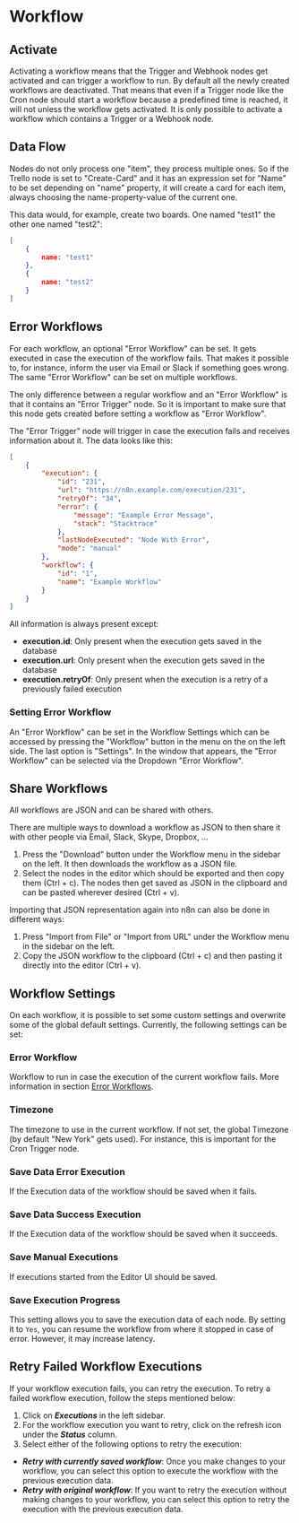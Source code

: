 # Workflow


## Activate

Activating a workflow means that the Trigger and Webhook nodes get activated and can trigger a workflow to run. By default all the newly created workflows are deactivated. That means that even if a Trigger node like the Cron node should start a workflow because a predefined time is reached, it will not unless the workflow gets activated. It is only possible to activate a workflow which contains a Trigger or a Webhook node.


## Data Flow

Nodes do not only process one "item", they process multiple ones. So if the Trello node is set to "Create-Card" and it has an expression set for "Name" to be set depending on "name" property, it will create a card for each item, always choosing the name-property-value of the current one.

This data would, for example, create two boards. One named "test1" the other one named "test2":

```json
[
	{
		name: "test1"
	},
	{
		name: "test2"
	}
]
```


## Error Workflows

For each workflow, an optional "Error Workflow" can be set. It gets executed in case the execution of the workflow fails. That makes it possible to, for instance, inform the user via Email or Slack if something goes wrong. The same "Error Workflow" can be set on multiple workflows.

The only difference between a regular workflow and an "Error Workflow" is that it contains an "Error Trigger" node. So it is important to make sure that this node gets created before setting a workflow as "Error Workflow".

The "Error Trigger" node will trigger in case the execution fails and receives information about it. The data looks like this:

```json
[
	{
		"execution": {
			"id": "231",
			"url": "https://n8n.example.com/execution/231",
			"retryOf": "34",
			"error": {
				"message": "Example Error Message",
				"stack": "Stacktrace"
			},
			"lastNodeExecuted": "Node With Error",
			"mode": "manual"
		},
		"workflow": {
			"id": "1",
			"name": "Example Workflow"
		}
	}
]

```

All information is always present except:
- **execution.id**: Only present when the execution gets saved in the database
- **execution.url**: Only present when the execution gets saved in the database
- **execution.retryOf**: Only present when the execution is a retry of a previously failed execution


### Setting Error Workflow

An "Error Workflow" can be set in the Workflow Settings which can be accessed by pressing the "Workflow" button in the menu on the on the left side. The last option is "Settings". In the window that appears, the "Error Workflow" can be selected via the Dropdown "Error Workflow".


## Share Workflows

All workflows are JSON and can be shared with others.

There are multiple ways to download a workflow as JSON to then share it with other people via Email, Slack, Skype, Dropbox, …

  1. Press the "Download" button under the Workflow menu in the sidebar on the left. It then downloads the workflow as a JSON file.
  1. Select the nodes in the editor which should be exported and then copy them (Ctrl + c). The nodes then get saved as JSON in the clipboard and can be pasted wherever desired (Ctrl + v).

Importing that JSON representation again into n8n can also be done in different ways:

  1. Press "Import from File" or "Import from URL" under the Workflow menu in the sidebar on the left.
  1. Copy the JSON workflow to the clipboard (Ctrl + c) and then pasting it directly into the editor (Ctrl + v).


## Workflow Settings

On each workflow, it is possible to set some custom settings and overwrite some of the global default settings. Currently, the following settings can be set:


### Error Workflow

Workflow to run in case the execution of the current workflow fails. More information in section [Error Workflows](#error-workflows).


### Timezone

The timezone to use in the current workflow. If not set, the global Timezone (by default "New York" gets used). For instance, this is important for the Cron Trigger node.


### Save Data Error Execution

If the Execution data of the workflow should be saved when it fails.


### Save Data Success Execution

If the Execution data of the workflow should be saved when it succeeds.


### Save Manual Executions

If executions started from the Editor UI should be saved.

### Save Execution Progress

This setting allows you to save the execution data of each node. By setting it to `Yes`, you can resume the workflow from where it stopped in case of error. However, it may increase latency.

## Retry Failed Workflow Executions

If your workflow execution fails, you can retry the execution. To retry a failed workflow execution, follow the steps mentioned below:

1. Click on ***Executions*** in the left sidebar.
2. For the workflow execution you want to retry, click on the refresh icon under the ***Status*** column.
3. Select either of the following options to retry the execution:
- ***Retry with currently saved workflow***: Once you make changes to your workflow, you can select this option to execute the workflow with the previous execution data.
- ***Retry with original workflow***: If you want to retry the execution without making changes to your workflow, you can select this option to retry the execution with the previous execution data.
